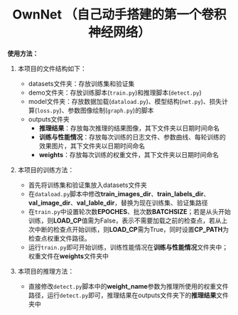 <h1 align="center">OwnNet
（自己动手搭建的第一个卷积神经网络）</h1>

**使用方法：**
1. 本项目的文件结构如下：
   - datasets文件夹：存放训练集和验证集
   - demo文件夹：存放训练脚本(`train.py`)和推理脚本(`detect.py`)
   - model文件夹：存放数据加载(`dataload.py`)、模型结构(`net.py`)、损失计算(`loss.py`)、参数图像绘制(`graph.py`)的脚本
   - outputs文件夹
     - **推理结果**：存放每次推理的结果图像，其下文件夹以日期时间命名
     - **训练与性能情况**：存放每次训练的日志文件、参数曲线、每轮训练的效果图片，其下文件夹以日期时间命名
     - **weights**：存放每次训练的权重文件，其下文件夹以日期时间命名
  
2. 本项目的训练方法：
   - 首先将训练集和验证集放入datasets文件夹
   - 在`dataload.py`脚本中修改**train_images_dir**、**train_labels_dir**、**val_image_dir**、**val_lable_dir**，替换为现在训练集、验证集路径
   - 在`train.py`中设置轮次数**EPOCHES**、批次数**BATCHSIZE**；若是从头开始训练，则**LOAD_CP**值需为False，表示不需要加载之前的检查点，若从上次中断的检查点开始训练，则**LOAD_CP**需为True，同时设置**CP_PATH**为检查点权重文件路径。
   - 运行`train.py`即可开始训练，训练性能情况在**训练与性能情况**文件夹中；权重文件在**weights**文件夹中

3. 本项目的推理方法：
   - 直接修改`detect.py`脚本中的**weight_name**参数为推理所使用的权重文件路径，运行`detect.py`即可，推理结果在outputs文件夹下的**推理结果**文件夹中